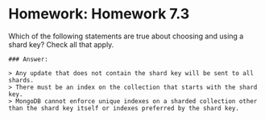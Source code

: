 # Homework: Homework 7.3

Which of the following statements are true about choosing and using a shard key? Check all that apply.

```
### Answer:

> Any update that does not contain the shard key will be sent to all shards.
> There must be an index on the collection that starts with the shard key.
> MongoDB cannot enforce unique indexes on a sharded collection other than the shard key itself or indexes preferred by the shard key.

```
